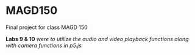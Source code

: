 # **MAGD150**
Final project for class MAGD 150 

**Labs 9 & 10** *were to utilize the audio and video playback functions along with camera functions in p5.js*
